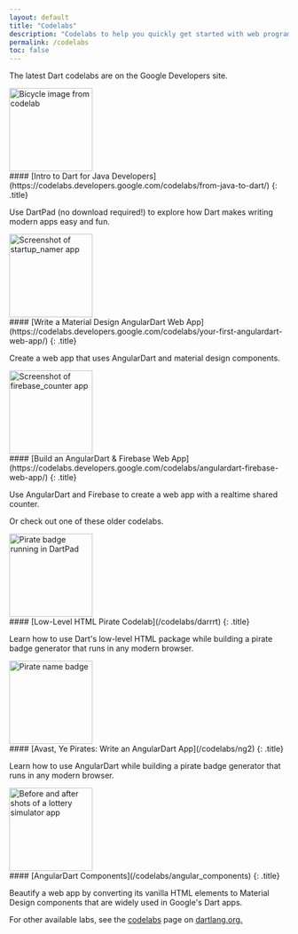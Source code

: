 ```yaml
---
layout: default
title: "Codelabs"
description: "Codelabs to help you quickly get started with web programming in Dart."
permalink: /codelabs
toc: false
---
```


The latest Dart codelabs are on the Google Developers site.

<div class="item-with-pic" markdown="1">
<img src="/codelabs/images/from-java-to-dart.png"
     width="150px"
     alt="Bicycle image from codelab">
<div class="details" markdown="1">
#### [Intro to Dart for Java Developers](https://codelabs.developers.google.com/codelabs/from-java-to-dart/)
{: .title}

Use DartPad (no download required!) to explore how
Dart makes writing modern apps easy and fun.
</div>
</div>

<div class="item-with-pic" markdown="1">
<img src="/codelabs/images/startup-namer.png"
     width="150px"
     alt="Screenshot of startup_namer app">
<div class="details" markdown="1">
#### [Write a Material Design AngularDart Web App](https://codelabs.developers.google.com/codelabs/your-first-angulardart-web-app/)
{: .title}

Create a web app that uses AngularDart and material design components.
</div>
</div>

<div class="item-with-pic" markdown="1">
<img src="/codelabs/images/firebase-counter.png"
     width="150px"
     alt="Screenshot of firebase_counter app">
<div class="details" markdown="1">
#### [Build an AngularDart & Firebase Web App](https://codelabs.developers.google.com/codelabs/angulardart-firebase-web-app/)
{: .title}

Use AngularDart and Firebase to create a web app with a realtime shared counter.
</div>
</div>

Or check out one of these older codelabs.

<div class="item-with-pic" markdown="1">
<img src="/codelabs/images/darrrt.png"
     width="150px"
     alt="Pirate badge running in DartPad">
<div class="details" markdown="1">
#### [Low-Level HTML Pirate Codelab](/codelabs/darrrt)
{: .title}

Learn how to use Dart's low-level HTML package while
building a pirate badge generator that runs in any modern browser.
</div>
</div>

<div class="item-with-pic" markdown="1">
<img src="/codelabs/ng2/images/basic-pirate-name-badge.png"
     width="150px"
     alt="Pirate name badge">
<div class="details" markdown="1">
#### [Avast, Ye Pirates: Write an AngularDart App](/codelabs/ng2)
{: .title}

Learn how to use AngularDart while building
a pirate badge generator that runs in any modern browser.
</div>
</div>

<div class="item-with-pic" markdown="1">
<img src="/codelabs/images/angular-components.png"
     width="150px"
     alt="Before and after shots of a lottery simulator app">
<div class="details" markdown="1">
#### [AngularDart Components](/codelabs/angular_components)
{: .title}

Beautify a web app by converting its vanilla HTML elements
to Material Design components that are widely used in Google's Dart apps.
</div>
</div>


For other available labs, see the
[codelabs]({{site.dartlang}}/codelabs) page on
[dartlang.org.]({{site.dartlang}})
